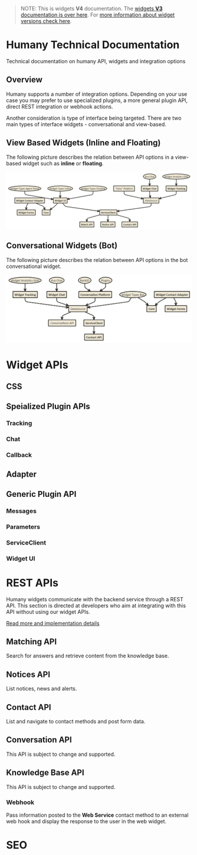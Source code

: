 > NOTE: This is widgets **V4** documentation. The [widgets **V3** documentation is over here](https://github.com/Humany/humany-docs/tree/vnext). For [more information about widget versions check here](versions.md).

# Humany Technical Documentation

Technical documentation on humany API, widgets and integration options

## Overview

Humany supports a number of integration options. Depending on your use case you may prefer to use specialized plugins, a more general plugin API, direct REST integration or webhook actions.

Another consideration is type of interface being targeted. There are two main types of interface widgets - conversational and view-based.

## View Based Widgets (Inline and Floating)

The following picture describes the relation between API options in a view-based widget such as **inline** or **floating**.

![API Overview](screenshots/widget-api.png)

## Conversational Widgets (Bot)

The following picture describes the relation between API options in the bot conversational widget.

![API Overview](screenshots/bot-api.png)


# Widget APIs

## CSS

## Speialized Plugin APIs

### Tracking

### Chat

### Callback

## Adapter

## Generic Plugin API

### Messages

### Parameters

### ServiceClient

### Widget UI

# REST APIs

Humany widgets communicate with the backend service through a REST API. This section is directed at developers who aim at integrating with this API without using our widget APIs.

[Read more and implementation details](REST/README.md)

## Matching API

Search for answers and retrieve content from the knowledge base.

## Notices API

List notices, news and alerts.

## Contact API

List and navigate to contact methods and post form data.

## Conversation API

This API is subject to change and supported.

## Knowledge Base API

This API is subject to change and supported.

### Webhook

Pass information posted to the **Web Service** contact method to an external web hook and display the response to the user in the web widget.

# SEO